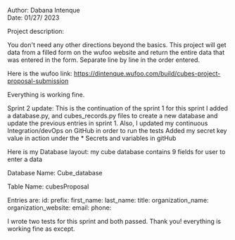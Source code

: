 
Author: Dabana Intenque                  
Date: 01/27/ 2023

 Project description:

You don't need any other directions beyond the basics.
This project will get data from a filled form on the wufoo website and return 
the entire data that was entered in the form. Separate line by line in the
order entered.

Here is the wufoo link:
 https://dintenque.wufoo.com/build/cubes-project-proposal-submission

Everything is working fine.

Sprint 2 update:
 This is the continuation of the sprint 1
for this sprint I added a database.py, and cubes_records.py files 
to create a new database and update the previous entries in sprint 1.
Also, I updated my continuous Integration/devOps on GitHub in order to run the tests
Added my secret key value in action under the * Secrets and variables in 
gitHub

Here is my Database layout:
my cube database contains 9 fields for user to enter a data
 
Database Name: Cube_database
  
 Table Name: cubesProposal

  Entries are:
  id:
  prefix:
  first_name:
  last_name:
  title:
  organization_name:
  organization_website:
  email:
  phone:

I wrote two tests for this sprint and both passed.
Thank you!
everything is working fine as except. 